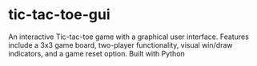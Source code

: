 # tic-tac-toe-gui
An interactive Tic-tac-toe game with a graphical user interface. Features include a 3x3 game board, two-player functionality, visual win/draw indicators, and a game reset option. Built with Python
